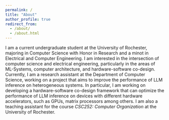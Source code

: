 ```yaml
---
permalink: /
title: "About"
author_profile: true
redirect_from: 
  - /about/
  - /about.html
---
```


I am a current undergraduate student at the University of Rochester, majoring in Computer Science with Honor in Research and a minot in Electrical and Computer Engineering. I am interested in the intersection of computer science and electrical engineering, particularly in the areas of ML-Systems, computer architecture, and hardware-software co-design. Currently, I am a research assistant at the Department of Computer Science, working on a project that aims to improve the performance of LLM inference on heterogeneous systems. In particular, I am working on developing a hardware-software co-design framework that can optimize the performance of LLM inference on devices with different hardware accelerators, such as GPUs, matrix processors among others. I am also a teaching assistant for the course _CSC252: Computer Organization_ at the University of Rochester.


